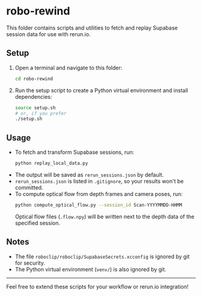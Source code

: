 # robo-rewind

This folder contains scripts and utilities to fetch and replay Supabase session data for use with rerun.io.

## Setup

1. Open a terminal and navigate to this folder:
   ```zsh
   cd robo-rewind
   ```
2. Run the setup script to create a Python virtual environment and install dependencies:
   ```zsh
   source setup.sh
   # or, if you prefer
   ./setup.sh
   ```

## Usage

- To fetch and transform Supabase sessions, run:
  ```zsh
  python replay_local_data.py
  ```
- The output will be saved as `rerun_sessions.json` by default.
- `rerun_sessions.json` is listed in `.gitignore`, so your results won't be committed.
- To compute optical flow from depth frames and camera poses, run:
  ```zsh
  python compute_optical_flow.py --session_id Scan-YYYYMMDD-HHMM
  ```
  Optical flow files (`.flow.npy`) will be written next to the depth data of the specified session.

## Notes
- The file `roboclip/roboclip/SupabaseSecrets.xcconfig` is ignored by git for security.
- The Python virtual environment (`venv/`) is also ignored by git.

---

Feel free to extend these scripts for your workflow or rerun.io integration!
